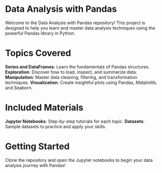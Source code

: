 # Data Analysis with Pandas
Welcome to the Data Analysis with Pandas repository! This project is designed to help you learn and master data analysis techniques using the powerful Pandas library in Python.

# Topics Covered
**Series and DataFrames**: Learn the fundamentals of Pandas structures.
**Exploration**: Discover how to load, inspect, and summarize data.
**Manipulation**: Master data cleaning, filtering, and transformation techniques.
**Visualization**: Create insightful plots using Pandas, Matplotlib, and Seaborn.

# Included Materials
**Jupyter Notebooks**: Step-by-step tutorials for each topic.
**Datasets**: Sample datasets to practice and apply your skills.

# Getting Started
Clone the repository and open the Jupyter notebooks to begin your data analysis journey with Pandas!

